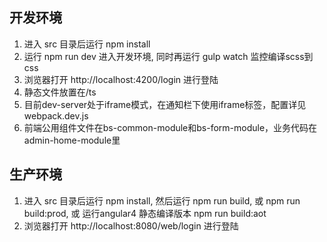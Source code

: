 ## 开发环境

1. 进入 src 目录后运行 npm install 
2. 运行 npm run dev 进入开发环境, 同时再运行 gulp watch 监控编译scss到css
3. 浏览器打开 http://localhost:4200/login 进行登陆
4. 静态文件放置在/ts
5. 目前dev-server处于iframe模式，在通知栏下使用iframe标签，配置详见webpack.dev.js
6. 前端公用组件文件在bs-common-module和bs-form-module，业务代码在admin-home-module里

## 生产环境

1. 进入 src 目录后运行 npm install, 然后运行 npm run build, 或 npm run build:prod, 或 运行angular4 静态编译版本 npm run build:aot
2. 浏览器打开 http://localhost:8080/web/login 进行登陆
